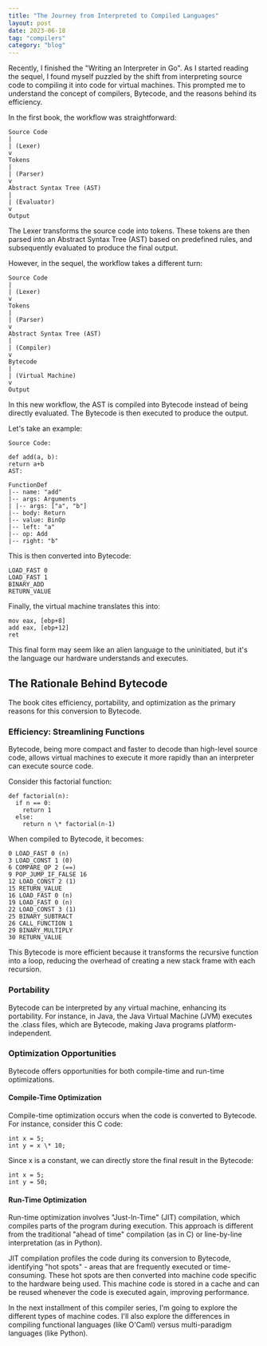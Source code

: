 ```yaml
---
title: "The Journey from Interpreted to Compiled Languages"
layout: post
date: 2023-06-18
tag: "compilers"
category: "blog"
---
```


Recently, I finished the "Writing an Interpreter in Go". As I started reading the sequel, I found myself puzzled by the shift from interpreting source code to compiling it into code for virtual machines. This prompted me to understand the concept of compilers, Bytecode, and the reasons behind its efficiency.

In the first book, the workflow was straightforward:

```
Source Code
|
| (Lexer)
v
Tokens
|
| (Parser)
v
Abstract Syntax Tree (AST)
|
| (Evaluator)
v
Output
```

The Lexer transforms the source code into tokens. These tokens are then parsed into an Abstract Syntax Tree (AST) based on predefined rules, and subsequently evaluated to produce the final output.

However, in the sequel, the workflow takes a different turn:

```
Source Code
|
| (Lexer)
v
Tokens
|
| (Parser)
v
Abstract Syntax Tree (AST)
|
| (Compiler)
v
Bytecode
|
| (Virtual Machine)
v
Output
```

In this new workflow, the AST is compiled into Bytecode instead of being directly evaluated. The Bytecode is then executed to produce the output.

Let's take an example:

```
Source Code:

def add(a, b):
return a+b
AST:

FunctionDef
|-- name: "add"
|-- args: Arguments
| |-- args: ["a", "b"]
|-- body: Return
|-- value: BinOp
|-- left: "a"
|-- op: Add
|-- right: "b"
```

This is then converted into Bytecode:

```
LOAD_FAST 0
LOAD_FAST 1
BINARY_ADD
RETURN_VALUE
```

Finally, the virtual machine translates this into:

```
mov eax, [ebp+8]
add eax, [ebp+12]
ret
```

This final form may seem like an alien language to the uninitiated, but it's the language our hardware understands and executes.

## The Rationale Behind Bytecode

The book cites efficiency, portability, and optimization as the primary reasons for this conversion to Bytecode.

### Efficiency: Streamlining Functions

Bytecode, being more compact and faster to decode than high-level source code, allows virtual machines to execute it more rapidly than an interpreter can execute source code.

Consider this factorial function:

```
def factorial(n):
  if n == 0:
    return 1
  else:
    return n \* factorial(n-1)
```

When compiled to Bytecode, it becomes:

```
0 LOAD_FAST 0 (n)
3 LOAD_CONST 1 (0)
6 COMPARE_OP 2 (==)
9 POP_JUMP_IF_FALSE 16
12 LOAD_CONST 2 (1)
15 RETURN_VALUE
16 LOAD_FAST 0 (n)
19 LOAD_FAST 0 (n)
22 LOAD_CONST 3 (1)
25 BINARY_SUBTRACT
26 CALL_FUNCTION 1
29 BINARY_MULTIPLY
30 RETURN_VALUE
```

This Bytecode is more efficient because it transforms the recursive function into a loop, reducing the overhead of creating a new stack frame with each recursion.

### Portability

Bytecode can be interpreted by any virtual machine, enhancing its portability. For instance, in Java, the Java Virtual Machine (JVM) executes the .class files, which are Bytecode, making Java programs platform-independent.

### Optimization Opportunities

Bytecode offers opportunities for both compile-time and run-time optimizations.

#### Compile-Time Optimization

Compile-time optimization occurs when the code is converted to Bytecode. For instance, consider this C code:

```
int x = 5;
int y = x \* 10;
```

Since x is a constant, we can directly store the final result in the Bytecode:

```
int x = 5;
int y = 50;
```

#### Run-Time Optimization

Run-time optimization involves "Just-In-Time" (JIT) compilation, which compiles parts of the program during execution. This approach is different from the traditional "ahead of time" compilation (as in C) or line-by-line interpretation (as in Python).

JIT compilation profiles the code during its conversion to Bytecode, identifying "hot spots" - areas that are frequently executed or time-consuming. These hot spots are then converted into machine code specific to the hardware being used. This machine code is stored in a cache and can be reused whenever the code is executed again, improving performance.

In the next installment of this compiler series, I'm going to explore the different types of machine codes. I'll also explore the differences in compiling functional languages (like O'Caml) versus multi-paradigm languages (like Python).
